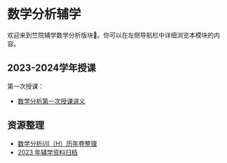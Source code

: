 # 数学分析辅学

欢迎来到竺院辅学数学分析版块🤗。你可以在左侧导航栏中详细浏览本模块的内容。

## 2023-2024学年授课

第一次授课：

- [数学分析第一次授课讲义](analysis_lecture/lecture1_note_site.pdf)

## 资源整理

- [数学分析I/II（H）历年卷整理](exam.md)
- [2023 年辅学资料归档](2023/index.md)

